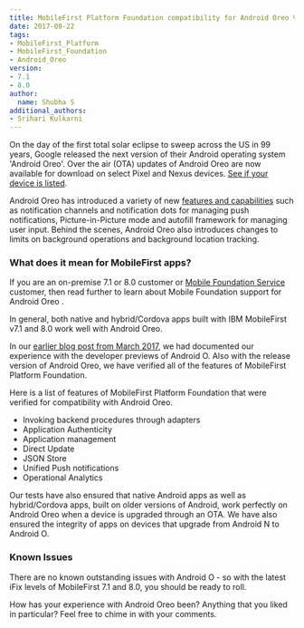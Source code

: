 ```yaml
---
title: MobileFirst Platform Foundation compatibility for Android Oreo Version
date: 2017-08-22
tags:
- MobileFirst_Platform
- MobileFirst_Foundation
- Android_Oreo
version:
- 7.1
- 8.0
author:
  name: Shubha S
additional_authors:
- Srihari Kulkarni
---
```


On the day of the first total solar eclipse to sweep across the US in 99 years, Google released the next version of their Android operating system 'Android Oreo'. Over the air (OTA) updates of Android Oreo are now available for download on select Pixel and Nexus devices. [See if your device is listed](https://developer.android.com/about/versions/o/download.html).

Android Oreo has introduced a variety of new [features and capabilities](http://www.androidauthority.com/android-8-0-review-758783/) such as notification channels and notification dots for managing push notifications, Picture-in-Picture mode and autofill framework for managing user input. Behind the scenes, Android Oreo also introduces changes to limits on background operations and background location tracking.

### What does it mean for MobileFirst apps?

If you are an on-premise 7.1 or 8.0 customer or [Mobile Foundation Service](https://console.bluemix.net/catalog/services/mobile-foundation/) customer, then read further to learn about  Mobile Foundation support for Android Oreo .

In general, both native and hybrid/Cordova apps built with IBM MobileFirst v7.1 and 8.0 work well with Android Oreo.


In our [earlier blog post from March 2017](https://mobilefirstplatform.ibmcloud.com/blog/2017/07/03/mobilefirst-android-o/), we had documented our experience with the developer previews of Android O. Also with the release version of Android Oreo,
we have verified all of the features of MobileFirst Platform Foundation.

Here is a list of features of MobileFirst Platform Foundation that were verified for compatibility with Android Oreo.

* Invoking backend procedures through adapters
* Application Authenticity
* Application management
* Direct Update
* JSON Store
* Unified Push notifications
* Operational Analytics

Our tests have also ensured that native Android apps as well as hybrid/Cordova apps, built on older versions of Android, work perfectly on Android Oreo when a device is upgraded through an OTA. We have also ensured the integrity of apps on devices that upgrade from Android N to Android O.

### Known Issues
There are no known outstanding issues with Android O - so with the latest iFix levels of MobileFirst 7.1 and 8.0, you should be ready to roll.

How has your experience with Android Oreo been? Anything that you liked in particular? Feel free to chime in with your comments.
